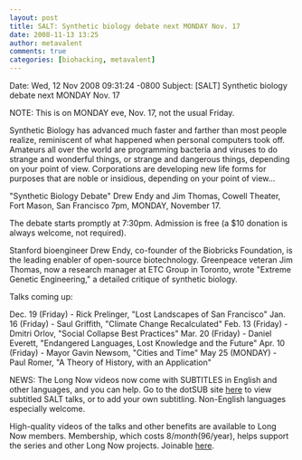 ```yaml
---
layout: post
title: SALT: Synthetic biology debate next MONDAY Nov. 17
date: 2008-11-13 13:25
author: metavalent
comments: true
categories: [biohacking, metavalent]
---
```

Date: Wed, 12 Nov 2008 09:31:24 -0800
Subject: [SALT] Synthetic biology debate next MONDAY Nov. 17

NOTE: This is on MONDAY eve, Nov. 17, not the usual Friday.

Synthetic Biology has advanced much faster and farther than most people realize, reminiscent of what happened when personal computers took off.  Amateurs all over the world are programming bacteria and viruses to do strange and wonderful things, or strange and dangerous things, depending on your point of view.  Corporations are developing new life forms for purposes that are noble or insidious, depending on your point of view...

"Synthetic Biology Debate" 
Drew Endy and Jim Thomas, 
Cowell Theater, Fort Mason, San Francisco
7pm, MONDAY, November 17.  

The debate starts promptly at 7:30pm.  Admission is free (a $10 donation is always welcome, not required).

Stanford bioengineer Drew Endy, co-founder of the Biobricks Foundation, is the leading enabler of open-source biotechnology. Greenpeace veteran Jim Thomas, now a research manager at ETC Group in Toronto, wrote "Extreme Genetic Engineering," a detailed critique of synthetic biology.

Talks coming up:

Dec. 19 (Friday) - Rick Prelinger, "Lost Landscapes of San Francisco"
Jan. 16 (Friday) - Saul Griffith, "Climate Change Recalculated"
Feb. 13 (Friday) - Dmitri Orlov, "Social Collapse Best Practices"
Mar. 20 (Friday) - Daniel Everett, "Endangered Languages, Lost 
Knowledge and the Future"
Apr. 10 (Friday) - Mayor Gavin Newsom, "Cities and Time"
May 25 (MONDAY) - Paul Romer, "A Theory of History, with an Application"

NEWS: The Long Now videos now come with SUBTITLES in English and 
other languages, and you can help.  Go to the dotSUB site <a href="http://dotsub.com/view/search/?q=%22long%20now%20foundation%22">here</a> to view subtitled SALT talks, or to add your own subtitling. Non-English languages especially welcome.

High-quality videos of the talks and other benefits are available to Long Now members.  Membership, which costs $8/month ($96/year), helps support the series and other Long Now projects.  Joinable <a href="https://secure.longnow.org/members/">here</a>.
